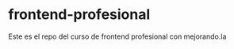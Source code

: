 frontend-profesional
====================

Este es el repo del curso de frontend profesional con mejorando.la
